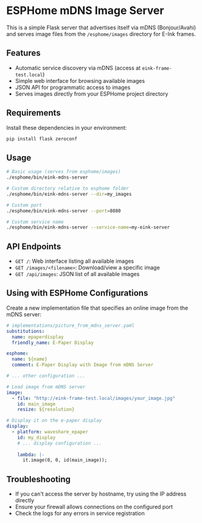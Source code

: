 # ESPHome mDNS Image Server

This is a simple Flask server that advertises itself via mDNS (Bonjour/Avahi) and serves image files from the `/esphome/images` directory for E-Ink frames.

## Features

- Automatic service discovery via mDNS (access at `eink-frame-test.local`)
- Simple web interface for browsing available images
- JSON API for programmatic access to images
- Serves images directly from your ESPHome project directory

## Requirements

Install these dependencies in your environment:

```bash
pip install flask zeroconf
```

## Usage

```bash
# Basic usage (serves from esphome/images)
./esphome/bin/eink-mdns-server

# Custom directory relative to esphome folder
./esphome/bin/eink-mdns-server --dir=my_images

# Custom port
./esphome/bin/eink-mdns-server --port=8080

# Custom service name
./esphome/bin/eink-mdns-server --service-name=my-eink-server
```

## API Endpoints

- `GET /`: Web interface listing all available images
- `GET /images/<filename>`: Download/view a specific image
- `GET /api/images`: JSON list of all available images

## Using with ESPHome Configurations

Create a new implementation file that specifies an online image from the mDNS server:

```yaml
# implementations/picture_from_mdns_server.yaml
substitutions:
  name: epaperdisplay
  friendly_name: E-Paper Display

esphome:
  name: ${name}
  comment: E-Paper Display with Image from mDNS Server

# ... other configuration ...

# Load image from mDNS server
image:
  - file: "http://eink-frame-test.local/images/your_image.jpg"
    id: main_image
    resize: ${resolution}

# Display it on the e-paper display
display:
  - platform: waveshare_epaper
    id: my_display
    # ... display configuration ...
    
    lambda: |-
      it.image(0, 0, id(main_image));
```

## Troubleshooting

- If you can't access the server by hostname, try using the IP address directly
- Ensure your firewall allows connections on the configured port
- Check the logs for any errors in service registration 